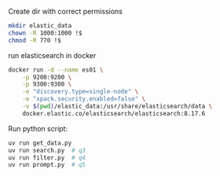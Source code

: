 Create dir with correct permissions
```bash
mkdir elastic_data
chown -R 1000:1000 !$
chmod -R 770 !$
```

run elasticsearch in docker 
```bash
docker run -d --name es01 \
    -p 9200:9200 \
    -p 9300:9300 \
    -e "discovery.type=single-node" \
    -e "xpack.security.enabled=false" \
    -v $(pwd)/elastic_data:/usr/share/elasticsearch/data \
    docker.elastic.co/elasticsearch/elasticsearch:8.17.6
```

Run python script:
```bash
uv run get_data.py
uv run search.py  # q3
uv run filter.py  # q4
uv run prompt.py  # q5
```

